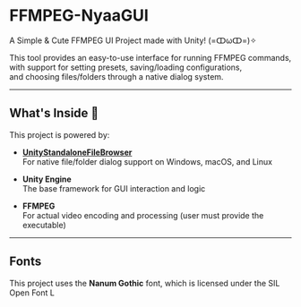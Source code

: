 # FFMPEG-NyaaGUI  
A Simple & Cute FFMPEG UI Project made with Unity! (=ↀωↀ=)✧

This tool provides an easy-to-use interface for running FFMPEG commands,  
with support for setting presets, saving/loading configurations,  
and choosing files/folders through a native dialog system.

---

## What's Inside 🐾

This project is powered by:

- **[UnityStandaloneFileBrowser](https://github.com/gkngkc/UnityStandaloneFileBrowser)**  
  For native file/folder dialog support on Windows, macOS, and Linux

- **Unity Engine**  
  The base framework for GUI interaction and logic

- **FFMPEG**  
  For actual video encoding and processing (user must provide the executable)

---

## Fonts

This project uses the **Nanum Gothic** font, which is licensed under the SIL Open Font L
